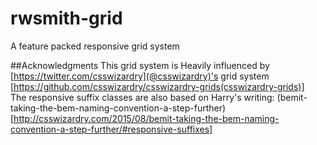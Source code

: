 # rwsmith-grid
A feature packed responsive grid system 

##Acknowledgments
This grid system is Heavily influenced by [https://twitter.com/csswizardry](@csswizardry)'s
grid system [https://github.com/csswizardry/csswizardry-grids(csswizardry-grids)]  
The responsive suffix classes are also based on Harry's writing:
(bemit-taking-the-bem-naming-convention-a-step-further)[http://csswizardry.com/2015/08/bemit-taking-the-bem-naming-convention-a-step-further/#responsive-suffixes]